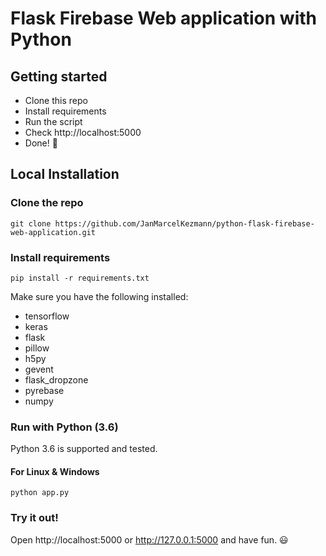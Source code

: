# Flask Firebase Web application with Python

## Getting started

- Clone this repo 
- Install requirements
- Run the script
- Check http://localhost:5000
- Done! :tada:


## Local Installation

### Clone the repo
```shell
git clone https://github.com/JanMarcelKezmann/python-flask-firebase-web-application.git
```

### Install requirements

```shell
pip install -r requirements.txt
```

Make sure you have the following installed:
- tensorflow
- keras
- flask
- pillow
- h5py
- gevent
- flask_dropzone
- pyrebase
- numpy

### Run with Python (3.6)

Python 3.6 is supported and tested.

#### For Linux & Windows
```shell
python app.py
```

### Try it out!

Open http://localhost:5000 or http://127.0.0.1:5000 and have fun. :smiley:

